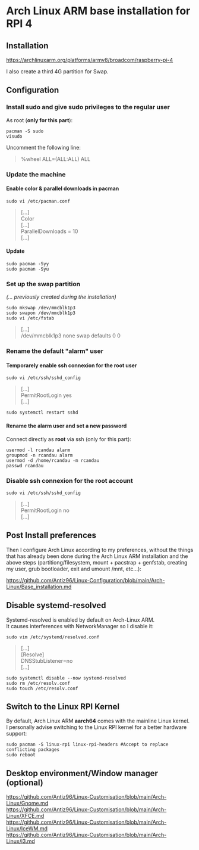# Arch Linux ARM base installation for RPI 4

## Installation

https://archlinuxarm.org/platforms/armv8/broadcom/raspberry-pi-4  
     
I also create a third 4G partition for Swap.

## Configuration

### Install sudo and give sudo privileges to the regular user

As root (**only for this part**):

```
pacman -S sudo
visudo
```

Uncomment the following line:  
> %wheel ALL=(ALL:ALL) ALL

### Update the machine

#### Enable color & parallel downloads in pacman

```
sudo vi /etc/pacman.conf
```

> [...]  
> Color  
> [...]  
> ParallelDownloads = 10  
> [...]

#### Update

```
sudo pacman -Syy
sudo pacman -Syu
```

### Set up the swap partition

*(... previously created during the installation)*

```
sudo mkswap /dev/mmcblk1p3
sudo swapon /dev/mmcblk1p3
sudo vi /etc/fstab
```

> [...]  
> /dev/mmcblk1p3  none    swap    defaults        0       0

### Rename the default "alarm" user

#### Temporarely enable ssh connexion for the root user

```
sudo vi /etc/ssh/sshd_config
```
> [...]  
> PermitRootLogin yes  
> [...]  

```
sudo systemctl restart sshd
```

#### Rename the alarm user and set a new password

Connect directly as **root** via ssh (only for this part):  

```
usermod -l rcandau alarm
groupmod -n rcandau alarm
usermod -d /home/rcandau -m rcandau
passwd rcandau
```

### Disable ssh connexion for the root account

```
sudo vi /etc/ssh/sshd_config
```
> [...]  
> PermitRootLogin no  
> [...]  

## Post Install preferences

Then I configure Arch Linux according to my preferences, without the things that has already been done during the Arch Linux ARM installation and the above steps (partitiong/filesystem, mount + pacstrap + genfstab, creating my user, grub bootloader, exit and umount /mnt, etc...):  

https://github.com/Antiz96/Linux-Configuration/blob/main/Arch-Linux/Base_installation.md

## Disable systemd-resolved

Systemd-resolved is enabled by default on Arch-Linux ARM.  
It causes interferences with NetworkManager so I disable it:   

```
sudo vim /etc/systemd/resolved.conf
```

> [...]  
> [Resolve]  
> DNSStubListener=no  
> [...]

```
sudo systemctl disable --now systemd-resolved
sudo rm /etc/resolv.conf
sudo touch /etc/resolv.conf
```

## Switch to the Linux RPI Kernel

By default, Arch Linux ARM **aarch64** comes with the mainline Linux kernel.  
I personally advise switching to the Linux RPI kernel for a better hardware support:  
  
```
sudo pacman -S linux-rpi linux-rpi-headers #Accept to replace conflicting packages
sudo reboot
```

## Desktop environment/Window manager (optional)
  
https://github.com/Antiz96/Linux-Customisation/blob/main/Arch-Linux/Gnome.md  
https://github.com/Antiz96/Linux-Customisation/blob/main/Arch-Linux/XFCE.md  
https://github.com/Antiz96/Linux-Customisation/blob/main/Arch-Linux/IceWM.md  
https://github.com/Antiz96/Linux-Customisation/blob/main/Arch-Linux/i3.md
